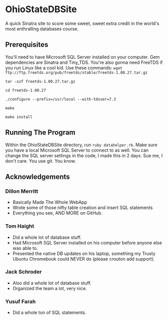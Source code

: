 # OhioStateDBSite
A quick Sinatra site to score some sweet, sweet extra credit in the world's most enthralling databases course.

## Prerequisites
You'll need to have Microsoft SQL Server installed on your computer. Gem dependencies are Sinatra and Tiny_TDS.
You're also gonna need FreeTDS if you run Linux like a cool kid. Use these commands:
`wget ftp://ftp.freetds.org/pub/freetds/stable/freetds-1.00.27.tar.gz`

`tar -xzf freetds-1.00.27.tar.gz`

`cd freetds-1.00.27`

`./configure --prefix=/usr/local --with-tdsver=7.3`

`make`

`make install`

## Running The Program
Within the OhioStateDBSite directory, run `ruby datahelper.rb`. Make sure you have a local Microsoft SQL Server to connect to as well.
You can change the SQL server settings in the code, I made this in 2 days. Sue me, I don't care. You use git. You know.
## Acknowledgements

### Dillon Merritt

* Basically Made The Whole WebApp
* Wrote some of those nifty table creation and insert SQL statements
* Everything you see, AND MORE on GitHub.

### Tom Haight

* Did a whole lot of database stuff.
* Had Microsoft SQL Server installed on his computer before anyone else was able to.
* Presented the native DB updates on his laptop, something my Trusty Ubuntu Chromebook could NEVER do (please crouton add support).

### Jack Schroder

* Also did a whole lot of database stuff.
* Organized the team a lot, very nice.

### Yusuf Farah

* Did a whole ton of SQL statements.
